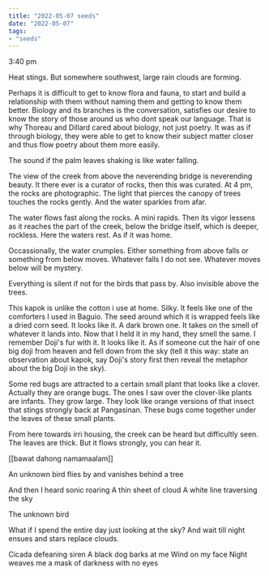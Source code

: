 ```yaml
---
title: "2022-05-07 seeds"
date: "2022-05-07"
tags:
- "seeds"
---
```


3:40 pm

Heat stings. But somewhere southwest, large rain clouds are forming.

Perhaps it is difficult to get to know flora and fauna, to start and build a relationship with them without naming them and getting to know them better. Biology and its branches is the conversation, satisfies our desire to know the story of those around us who dont speak our language. That is why Thoreau and Dillard cared about biology, not just poetry. It was as if through biology, they were able to get to know their subject matter closer and thus flow poetry about them more easily.

The sound if the palm leaves shaking is like water falling.

The view of the creek from above the neverending bridge is neverending beauty. It there ever is a curator of rocks, then this was curated. At 4 pm, the rocks are photographic. The light that pierces the canopy of trees touches the rocks gently. And the water sparkles from afar.

The water flows fast along the rocks. A mini rapids. Then its vigor lessens as it reaches the part of the creek, below the bridge itself, which is deeper, rockless. Here the waters rest. As if it was home.

Occassionally, the water crumples. Either something from above falls or something from below moves. Whatever falls I do not see. Whatever moves below will be mystery.

Everything is silent if not for the birds that pass by. Also invisible above the trees.

This kapok is unlike the cotton i use at home. Silky. It feels like one of the comforters I used in Baguio. The seed around which it is wrapped feels like a dried corn seed. It looks like it. A dark brown one. It takes on the smell of whatever it lands into. Now that I held it in my hand, they smell the same. I remember Doji's fur with it. It looks like it. As if someone cut the hair of one big doji from heaven and fell down from the sky (tell it this way: state an observation about kapok, say Doji's story first then reveal the metaphor about the big Doji in the sky).

Some red bugs are attracted to a certain small plant that looks like a clover. Actually they are orange bugs. The ones I saw over the clover-like plants are infants. They grow large. They look like orange versions of that insect that stings strongly back at Pangasinan. These bugs come together under the leaves of these small plants.

From here towards irri housing, the creek can be heard but difficultly seen. The leaves are thick. But it flows strongly, you can hear it.

[[bawat dahong namamaalam]]

An unknown bird flies by and vanishes behind a tree

And then I heard sonic roaring
A thin sheet of cloud
A white line traversing the sky

The unknown bird

What if I spend the entire day just looking at the sky? And wait till night ensues and stars replace clouds.

Cicada defeaning siren
A black dog barks at me
Wind on my face
Night weaves me a mask of darkness with no eyes